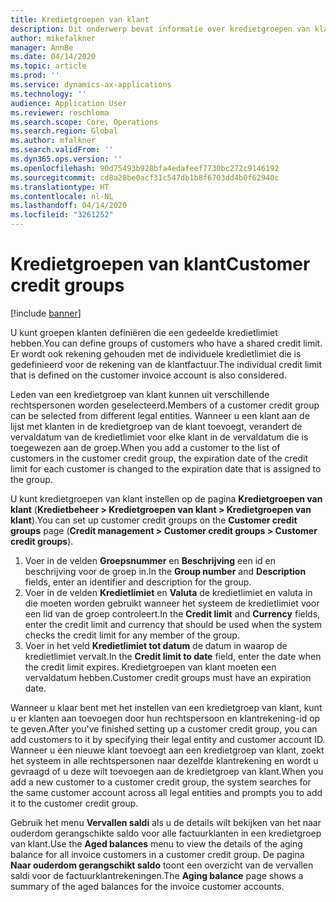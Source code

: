 ```yaml
---
title: Kredietgroepen van klant
description: Dit onderwerp bevat informatie over kredietgroepen van klant.
author: mikefalkner
manager: AnnBe
ms.date: 04/14/2020
ms.topic: article
ms.prod: ''
ms.service: dynamics-ax-applications
ms.technology: ''
audience: Application User
ms.reviewer: roschloma
ms.search.scope: Core, Operations
ms.search.region: Global
ms.author: mfalkner
ms.search.validFrom: ''
ms.dyn365.ops.version: ''
ms.openlocfilehash: 90d75493b928bfa4edafeef7730bc272c9146192
ms.sourcegitcommit: cd8a28be0acf31c547db1b8f6703dd4b0f62940c
ms.translationtype: HT
ms.contentlocale: nl-NL
ms.lasthandoff: 04/14/2020
ms.locfileid: "3261252"
---
```

# <a name="customer-credit-groups"></a><span data-ttu-id="a4239-103">Kredietgroepen van klant</span><span class="sxs-lookup"><span data-stu-id="a4239-103">Customer credit groups</span></span>

[!include [banner](../includes/banner.md)]

<span data-ttu-id="a4239-104">U kunt groepen klanten definiëren die een gedeelde kredietlimiet hebben.</span><span class="sxs-lookup"><span data-stu-id="a4239-104">You can define groups of customers who have a shared credit limit.</span></span> <span data-ttu-id="a4239-105">Er wordt ook rekening gehouden met de individuele kredietlimiet die is gedefinieerd voor de rekening van de klantfactuur.</span><span class="sxs-lookup"><span data-stu-id="a4239-105">The individual credit limit that is defined on the customer invoice account is also considered.</span></span>

<span data-ttu-id="a4239-106">Leden van een kredietgroep van klant kunnen uit verschillende rechtspersonen worden geselecteerd.</span><span class="sxs-lookup"><span data-stu-id="a4239-106">Members of a customer credit group can be selected from different legal entities.</span></span> <span data-ttu-id="a4239-107">Wanneer u een klant aan de lijst met klanten in de kredietgroep van de klant toevoegt, verandert de vervaldatum van de kredietlimiet voor elke klant in de vervaldatum die is toegewezen aan de groep.</span><span class="sxs-lookup"><span data-stu-id="a4239-107">When you add a customer to the list of customers in the customer credit group, the expiration date of the credit limit for each customer is changed to the expiration date that is assigned to the group.</span></span>

<span data-ttu-id="a4239-108">U kunt kredietgroepen van klant instellen op de pagina **Kredietgroepen van klant** (**Kredietbeheer \> Kredietgroepen van klant \> Kredietgroepen van klant**).</span><span class="sxs-lookup"><span data-stu-id="a4239-108">You can set up customer credit groups on the **Customer credit groups** page (**Credit management \> Customer credit groups \> Customer credit groups**).</span></span>

1. <span data-ttu-id="a4239-109">Voer in de velden **Groepsnummer** en **Beschrijving** een id en beschrijving voor de groep in.</span><span class="sxs-lookup"><span data-stu-id="a4239-109">In the **Group number** and **Description** fields, enter an identifier and description for the group.</span></span>
2. <span data-ttu-id="a4239-110">Voer in de velden **Kredietlimiet** en **Valuta** de kredietlimiet en valuta in die moeten worden gebruikt wanneer het systeem de kredietlimiet voor een lid van de groep controleert.</span><span class="sxs-lookup"><span data-stu-id="a4239-110">In the **Credit limit** and **Currency** fields, enter the credit limit and currency that should be used when the system checks the credit limit for any member of the group.</span></span>
3. <span data-ttu-id="a4239-111">Voer in het veld **Kredietlimiet tot datum** de datum in waarop de kredietlimiet vervalt.</span><span class="sxs-lookup"><span data-stu-id="a4239-111">In the **Credit limit to date** field, enter the date when the credit limit expires.</span></span> <span data-ttu-id="a4239-112">Kredietgroepen van klant moeten een vervaldatum hebben.</span><span class="sxs-lookup"><span data-stu-id="a4239-112">Customer credit groups must have an expiration date.</span></span>

<span data-ttu-id="a4239-113">Wanneer u klaar bent met het instellen van een kredietgroep van klant, kunt u er klanten aan toevoegen door hun rechtspersoon en klantrekening-id op te geven.</span><span class="sxs-lookup"><span data-stu-id="a4239-113">After you've finished setting up a customer credit group, you can add customers to it by specifying their legal entity and customer account ID.</span></span> <span data-ttu-id="a4239-114">Wanneer u een nieuwe klant toevoegt aan een kredietgroep van klant, zoekt het systeem in alle rechtspersonen naar dezelfde klantrekening en wordt u gevraagd of u deze wilt toevoegen aan de kredietgroep van klant.</span><span class="sxs-lookup"><span data-stu-id="a4239-114">When you add a new customer to a customer credit group, the system searches for the same customer account across all legal entities and prompts you to add it to the customer credit group.</span></span>

<span data-ttu-id="a4239-115">Gebruik het menu **Vervallen saldi** als u de details wilt bekijken van het naar ouderdom gerangschikte saldo voor alle factuurklanten in een kredietgroep van klant.</span><span class="sxs-lookup"><span data-stu-id="a4239-115">Use the **Aged balances** menu to view the details of the aging balance for all invoice customers in a customer credit group.</span></span> <span data-ttu-id="a4239-116">De pagina **Naar ouderdom gerangschikt saldo** toont een overzicht van de vervallen saldi voor de factuurklantrekeningen.</span><span class="sxs-lookup"><span data-stu-id="a4239-116">The **Aging balance** page shows a summary of the aged balances for the invoice customer accounts.</span></span>

